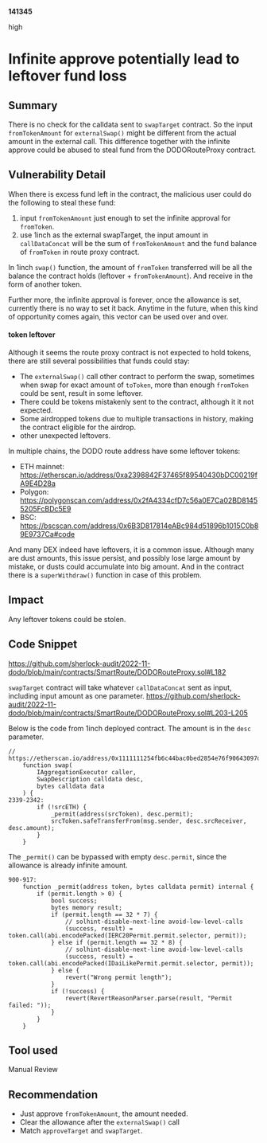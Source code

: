 __141345__

high

# Infinite approve potentially lead to leftover fund loss

## Summary

There is no check for the calldata sent to `swapTarget` contract. So the input `fromTokenAmount` for `externalSwap()` might be different from the actual amount in the external call. This difference together with the infinite approve could be abused to steal fund from the DODORouteProxy contract.


## Vulnerability Detail

When there is excess fund left in the contract, the malicious user could do the following to steal these fund:
1. input `fromTokenAmount` just enough to set the infinite approval for `fromToken`.
2. use 1inch as the external swapTarget, the input amount in `callDataConcat` will be the sum of `fromTokenAmount` and the fund balance of `fromToken` in route proxy contract.

In 1inch `swap()` function, the amount of `fromToken` transferred will be all the balance the contract holds (leftover + `fromTokenAmount`). And receive in the form of another token.

Further more, the infinite approval is forever, once the allowance is set, currently there is no way to set it back. Anytime in the future, when this kind of opportunity comes again, this vector can be used over and over.


#### token leftover

Although it seems the route proxy contract is not expected to hold tokens, there are still several possibilities that funds could stay:
- The `externalSwap()` call other contract to perform the swap, sometimes when swap for exact amount of `toToken`, more than enough `fromToken` could be sent, result in some leftover. 
- There could be tokens mistakenly sent to the contract, although it it not expected. 
- Some airdropped tokens due to multiple transactions in history, making the contract eligible for the airdrop.
- other unexpected leftovers.

In multiple chains, the DODO route address have some leftover tokens:
- ETH mainnet: https://etherscan.io/address/0xa2398842F37465f89540430bDC00219fA9E4D28a
- Polygon: 
https://polygonscan.com/address/0x2fA4334cfD7c56a0E7Ca02BD81455205FcBDc5E9
- BSC: https://bscscan.com/address/0x6B3D817814eABc984d51896b1015C0b89E9737Ca#code

And many DEX indeed have leftovers, it is a common issue. Although many are dust amounts, this issue persist, and possibly lose large amount by mistake, or dusts could accumulate into big amount. And in the contract there is a `superWithdraw()` function in case of this problem.


## Impact

Any leftover tokens could be stolen.



## Code Snippet

https://github.com/sherlock-audit/2022-11-dodo/blob/main/contracts/SmartRoute/DODORouteProxy.sol#L182


`swapTarget` contract will take whatever `callDataConcat` sent as input, including input amount as one parameter.
https://github.com/sherlock-audit/2022-11-dodo/blob/main/contracts/SmartRoute/DODORouteProxy.sol#L203-L205



Below is the code from 1inch deployed contract. The amount is in the `desc` parameter.
```solidity
// https://etherscan.io/address/0x1111111254fb6c44bac0bed2854e76f90643097d
    function swap(
        IAggregationExecutor caller,
        SwapDescription calldata desc,
        bytes calldata data
    ) {
2339-2342:
        if (!srcETH) {
            _permit(address(srcToken), desc.permit);
            srcToken.safeTransferFrom(msg.sender, desc.srcReceiver, desc.amount);
        }
    }
```

The `_permit()` can be bypassed with empty `desc.permit`, since the allowance is already infinite amount.
```solidity
900-917:
    function _permit(address token, bytes calldata permit) internal {
        if (permit.length > 0) {
            bool success;
            bytes memory result;
            if (permit.length == 32 * 7) {
                // solhint-disable-next-line avoid-low-level-calls
                (success, result) = token.call(abi.encodePacked(IERC20Permit.permit.selector, permit));
            } else if (permit.length == 32 * 8) {
                // solhint-disable-next-line avoid-low-level-calls
                (success, result) = token.call(abi.encodePacked(IDaiLikePermit.permit.selector, permit));
            } else {
                revert("Wrong permit length");
            }
            if (!success) {
                revert(RevertReasonParser.parse(result, "Permit failed: "));
            }
        }
    }
```


## Tool used

Manual Review

## Recommendation

- Just approve `fromTokenAmount`, the amount needed.
- Clear the allowance after the `externalSwap()` call
- Match `approveTarget` and `swapTarget`.
